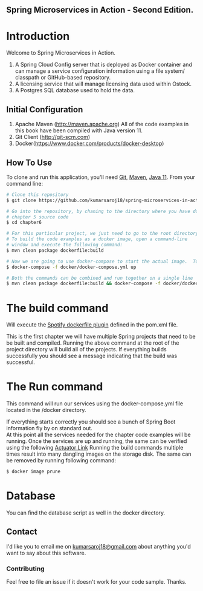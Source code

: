## Spring Microservices in Action - Second Edition.

# Introduction
Welcome to Spring Microservices in Action.

1.  A Spring Cloud Config server that is deployed as Docker container and can manage a service configuration information using a file system/ classpath or GitHub-based repository.
2.  A licensing service that will manage licensing data used within Ostock.
3.  A Postgres SQL database used to hold the data.

## Initial Configuration
1.	Apache Maven (http://maven.apache.org)  All of the code examples in this book have been compiled with Java version 11.
2.	Git Client (http://git-scm.com)
3.  Docker(https://www.docker.com/products/docker-desktop)

## How To Use

To clone and run this application, you'll need [Git](https://git-scm.com), [Maven](https://maven.apache.org/), [Java 11](https://www.oracle.com/technetwork/java/javase/downloads/jdk11-downloads-5066655.html). From your command line:

```bash
# Clone this repository
$ git clone https://github.com/kumarsaroj18/spring-microservices-in-action

# Go into the repository, by chaning to the directory where you have downloaded the 
# chapter 5 source code
$ cd chapter6

# For this particular project, we just need to go to the root directory of the project
# To build the code examples as a docker image, open a command-line 
# window and execute the following command:
$ mvn clean package dockerfile:build

# Now we are going to use docker-compose to start the actual image.  To start the docker image, stay in the directory containing  your chapter 5 source code and  Run the following command: 
$ docker-compose -f docker/docker-compose.yml up

# Both the commands can be combined and run together on a single line
$ mvn clean package dockerfile:build && docker-compose -f docker/docker-compose.yml up --remove-orphans
```

# The build command

Will execute the [Spotify dockerfile plugin](https://github.com/spotify/dockerfile-maven) defined in the pom.xml file.

This is the first chapter we will have multiple Spring projects that need to be be built and compiled.  Running the above command at the root of the project directory will build all of the projects.  If everything builds successfully you should see a message indicating that the build was successful.

# The Run command

This command will run our services using the docker-compose.yml file located in the /docker directory.

If everything starts correctly you should see a bunch of Spring Boot information fly by on standard out.  
At this point all the services needed for the chapter code examples will be running.
Once the services are up and running, the same can be verified using the following [Actuator Link](http://localhost:8080/actuator/env)
Running the build commands multiple times result into many dangling images on the storage disk.
The same can be removed by running following command:
```bash
$ docker image prune
```

# Database
You can find the database script as well in the docker directory.

## Contact

I'd like you to email me on <kumarsaroj18@gmail.com> about anything you'd want to say about this software.

### Contributing
Feel free to file an issue if it doesn't work for your code sample. Thanks.
